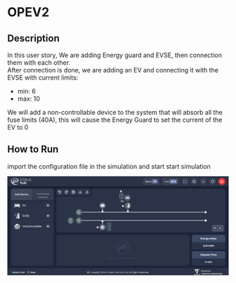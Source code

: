 # OPEV2

## Description

In this user story, We are adding Energy guard and EVSE, then connection them with each other.  
After connection is done, we are adding an EV and connecting it with the EVSE with current limits:
- min: 6
- max: 10

We will add a non-controllable device to the system that will absorb all the fuse limits (40A), this will cause the Energy Guard to set the current of the EV to 0

## How to Run

import the configuration file in the simulation and start start simulation

![alt text](<Screenshot 2024-09-12 112604.png>)